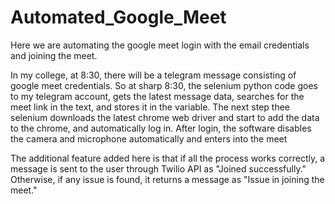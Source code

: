 # Automated_Google_Meet

Here we are automating the google meet login with the email credentials and joining the meet.

In my college, at 8:30, there will be a telegram message consisting of google meet credentials. So at sharp 8:30, the selenium python code goes to my telegram account, gets the latest message data, searches for the meet link in the text, and stores it in the variable. The next step thee selenium downloads the latest chrome web driver and start to add the data to the chrome, and automatically log in.
After login, the software disables the camera and microphone automatically and enters into the meet

The additional feature added here is that if all the process works correctly, a message is sent to the user through Twilio API as "Joined successfully."
Otherwise, if any issue is found, it returns a message as "Issue in joining the meet."
